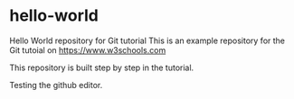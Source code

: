# hello-world
Hello World repository for Git tutorial
This is an example repository for the Git tutoial on https://www.w3schools.com

This repository is built step by step in the tutorial.

Testing the github editor.

